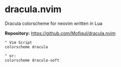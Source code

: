 # dracula.nvim

Dracula colorscheme for neovim written in Lua

**Repository:** <https://github.com/Mofiqul/dracula.nvim>

```
" Vim Script
colorscheme dracula

" or:
colorscheme dracula-soft
```
